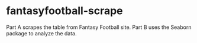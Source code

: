 # fantasyfootball-scrape
Part A scrapes the table from Fantasy Football site. Part B uses the Seaborn package to analyze the data.
